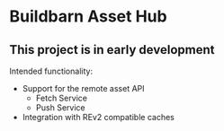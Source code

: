 # Buildbarn Asset Hub

## This project is in early development
Intended functionality:
- Support for the remote asset API
  - Fetch Service
  - Push Service
- Integration with REv2 compatible caches
